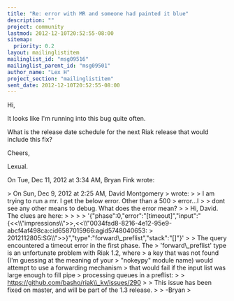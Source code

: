 ```yaml
---
title: "Re: error with MR and someone had painted it blue"
description: ""
project: community
lastmod: 2012-12-10T20:52:55-08:00
sitemap:
  priority: 0.2
layout: mailinglistitem
mailinglist_id: "msg09516"
mailinglist_parent_id: "msg09501"
author_name: "Lex H"
project_section: "mailinglistitem"
sent_date: 2012-12-10T20:52:55-08:00
---
```



Hi,

It looks like I'm running into this bug quite often.

What is the release date schedule for the next Riak release that would
include this fix?

Cheers,

Lexual.


On Tue, Dec 11, 2012 at 3:34 AM, Bryan Fink  wrote:

&gt; On Sun, Dec 9, 2012 at 2:25 AM, David Montgomery
&gt;  wrote:
&gt; &gt; I am trying to run a mr. I get the below error. Other than a 500
&gt; error...I
&gt; &gt; dont see any other means to debug. What does the error mean?
&gt;
&gt; Hi, David. The clues are here:
&gt;
&gt; &gt;
&gt; '{"phase":0,"error":"[timeout]","input":"{&lt;&lt;\\\\"impressions\\\\"&gt;&gt;,&lt;&lt;\\\\"0034fad8-8216-4e12-95e9-abcf4af498ca:cid6587015966:agid5748040653:
&gt; 2012112805:SG\\\\"&gt;&gt;}","type":"forward\\_preflist","stack":"[]"}'
&gt;
&gt; The query encountered a timeout error in the first phase. The
&gt; 'forward\\_preflist' type is an unfortunate problem with Riak 1.2, where
&gt; a key that was not found (I'm guessing at the meaning of your
&gt; "nokeypy" module name) would attempt to use a forwarding mechanism
&gt; that would fail if the input list was large enough to fill pipe
&gt; processing queues in a preflist:
&gt;
&gt; https://github.com/basho/riak\\_kv/issues/290
&gt;
&gt; This issue has been fixed on master, and will be part of the 1.3 release.
&gt;
&gt; -Bryan
&gt;


